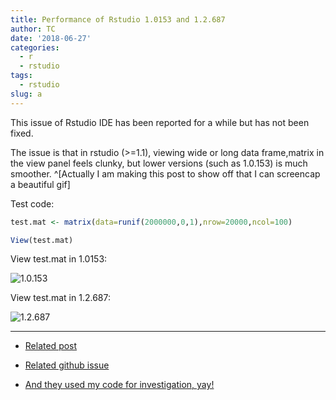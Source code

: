 ```yaml
---
title: Performance of Rstudio 1.0153 and 1.2.687
author: TC
date: '2018-06-27'
categories:
  - r
  - rstudio
tags:
  - rstudio
slug: a
---
```


This issue of Rstudio IDE has been reported for a while but has not been fixed.

The issue is that in rstudio (>=1.1), viewing wide or long data frame,matrix in the view panel feels clunky, but lower versions (such as 1.0.153) is much smoother. ^[Actually I am making this post to show off that I can screencap a beautiful gif]

Test code:

```r
test.mat <- matrix(data=runif(2000000,0,1),nrow=20000,ncol=100)

View(test.mat)
```

View test.mat in 1.0153:

![1.0.153](/post/2018-06-27-a_files/1.0153.gif)

View test.mat in 1.2.687:

![1.2.687](/post/2018-06-27-a_files/1.2.687.gif)


---
- [Related post](https://community.rstudio.com/t/rsstudio-1-1-perfomance-issues/1915/16)

- [Related github issue](https://github.com/rstudio/rstudio/issues/1771)

- [And they used my code for investigation, yay!](https://github.com/rstudio/rstudio/issues/2962)


